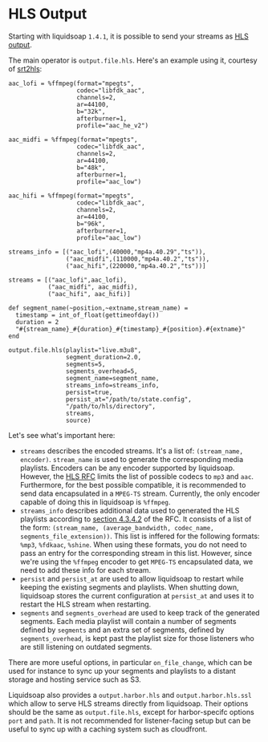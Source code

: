 HLS Output
==========

Starting with liquidsoap `1.4.1`, it is possible to send your streams as [HLS output](https://en.wikipedia.org/wiki/HTTP_Live_Streaming).

The main operator is `output.file.hls`. Here's an example using it, courtesy of [srt2hls](https://github.com/mbugeia/srt2hls):

```liquidsoap
aac_lofi = %ffmpeg(format="mpegts",
                   codec="libfdk_aac",
                   channels=2,
                   ar=44100,
                   b="32k",
                   afterburner=1,
                   profile="aac_he_v2")

aac_midfi = %ffmpeg(format="mpegts",
                   codec="libfdk_aac",
                   channels=2,
                   ar=44100,
                   b="48k",
                   afterburner=1,
                   profile="aac_low")

aac_hifi = %ffmpeg(format="mpegts",
                   codec="libfdk_aac",
                   channels=2,
                   ar=44100,
                   b="96k",
                   afterburner=1,
                   profile="aac_low")

streams_info = [("aac_lofi",(40000,"mp4a.40.29","ts")),
                ("aac_midfi",(110000,"mp4a.40.2","ts")),
                ("aac_hifi",(220000,"mp4a.40.2","ts"))]
                
streams = [("aac_lofi",aac_lofi), 
           ("aac_midfi", aac_midfi), 
           ("aac_hifi", aac_hifi)]
                
def segment_name(~position,~extname,stream_name) =
  timestamp = int_of_float(gettimeofday())
  duration = 2
  "#{stream_name}_#{duration}_#{timestamp}_#{position}.#{extname}"
end             

output.file.hls(playlist="live.m3u8",
                segment_duration=2.0,
                segments=5,
                segments_overhead=5,
                segment_name=segment_name,
                streams_info=streams_info,
                persist=true,
                persist_at="/path/to/state.config",
                "/path/to/hls/directory",
                streams,
                source)
```

Let's see what's important here:

* `streams` describes the encoded streams. It's a list of: `(stream_name, encoder)`. `stream_name` is used to generate
  the corresponding media playlists. Encoders can be any encoder supported by liquidsoap. However, the [HLS RFC](https://tools.ietf.org/html/rfc8216)
  limits the list of possible codecs to `mp3` and `aac`. Furthermore, for the best possible compatible, it is recommended
  to send data encapsulated in a `MPEG-TS` stream. Currently, the only encoder capable of doing this in liquidsoap is `%ffmpeg`.
* `streams_info` describes additional data used to generated the HLS playlists according to
  [section 4.3.4.2](https://tools.ietf.org/html/rfc8216#section-4.3.4.2) of the RFC. It consists of a list
  of the form: `(stream_name, (average_bandwidth, codec_name, segments_file_extension))`. This list is inffered for the following formats:
  `%mp3`, `%fdkaac`, `%shine`. When using these formats, you do not need to pass an entry for the corresponding stream in this
  list. However, since we're using the `%ffmpeg` encoder to get `MPEG-TS` encapsulated data, we need to add 
  these info for each stream.
* `persist` and `persist_at` are used to allow liquidsoap to restart while keeping the existing segments and playlists. When
  shutting down, liquidsoap stores the current configuration at `persist_at` and uses it to restart the HLS stream when
  restarting.
* `segments` and `segments_overhead` are used to keep track of the generated segments. Each media playlist will contain
  a number of segments defined by `segments` and an extra set of segments, defined by `segments_overhead`, is kept past the playlist size for those
   listeners who are still listening on outdated segments.
   
There are more useful options, in particular `on_file_change`, which can be used for instance to sync up your segments and playlists
to a distant storage and hosting service such as S3.

Liquidsoap also provides a `output.harbor.hls` and `output.harbor.hls.ssl` which allow to serve HLS streams directly from
liquidsoap. Their options should be the same as `output.file.hls`, except for harbor-specifc options `port` and `path`. It is 
not recommended for listener-facing setup but can be useful to sync up with a caching system such as cloudfront.
   
